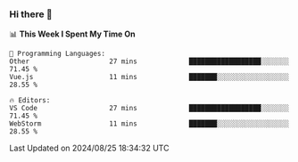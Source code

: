 ### Hi there 👋

<!--
**asdf12303116/asdf12303116** is a ✨ _special_ ✨ repository because its `README.md` (this file) appears on your GitHub profile.

Here are some ideas to get you started:

- 🔭 I’m currently working on ...
- 🌱 I’m currently learning ...
- 👯 I’m looking to collaborate on ...
- 🤔 I’m looking for help with ...
- 💬 Ask me about ...
- 📫 How to reach me: ...
- 😄 Pronouns: ...
- ⚡ Fun fact: ...
-->

<!--START_SECTION:waka-->
📊 **This Week I Spent My Time On** 

```text
💬 Programming Languages: 
Other                    27 mins             ██████████████████░░░░░░░   71.45 % 
Vue.js                   11 mins             ███████░░░░░░░░░░░░░░░░░░   28.55 % 

🔥 Editors: 
VS Code                  27 mins             ██████████████████░░░░░░░   71.45 % 
WebStorm                 11 mins             ███████░░░░░░░░░░░░░░░░░░   28.55 % 
```


 Last Updated on 2024/08/25 18:34:32 UTC
<!--END_SECTION:waka-->
